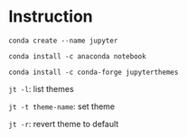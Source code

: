 # Instruction

`conda create --name jupyter`

`conda install -c anaconda notebook`

`conda install -c conda-forge jupyterthemes`

`jt -l`: list themes

`jt -t theme-name`: set theme

`jt -r`: revert theme to default

